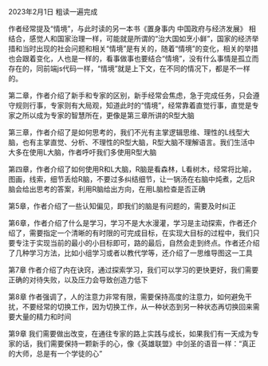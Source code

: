 2023年2月1日 粗读一遍完成

作者经常提及“情境”，与此时读的另一本书《置身事内 中国政府与经济发展》
相结合，感觉人和国家治理一样，可能就是所谓的“治大国如烹小鲜”，国家的经济举措和当时出现的社会问题和相关“情境”是有关的，随着“情境”的变化，相关的举措也会跟着变化，人也是一样的，看事做事也要结合“情境”，没有什么事情是孤立而存在的，同前端js代码一样，“情境”就是上下文，在不同的情况下，都是不一样的。

第二章，作者介绍了新手和专家的区别，新手经常会焦虑，急于完成任务，只会遵守规则行事，专家则有大局观，知道此时的“情境”，经常靠着直觉行事，直觉是专家之所以成为专家的智慧所在，更像是第三章所讲的R型大脑

第三章，作者介绍了是如何思考的，我们不光有主掌逻辑思维、理性的L线型大脑，也有主掌直觉、分析、不理性的R型大脑，R型大脑不理解语言。我们生活中大多在使用L大脑，作者呼吁我们多使用R型大脑

第四章，作者介绍了如何使用R和L大脑，R脑是看森林，L看树木，经常将比喻，图画，线索，细节丢给R脑，不要过多纠结细节，让一锅汤在右脑中炖煮，之后R脑会给出思考的答案，利用R脑给出方向，在用L脑检查是否正确

第5章，作者介绍了一些认知偏见，即我们的脑是有问题的，需要及时纠正


第6章，作者介绍了什么是学习，学习不是大水漫灌，学习是主动探索，作者还介绍了，需要指定一个清晰的有时限的可完成目标，在实现大目标的过程中，我们只要专注于实现当前的最小的小目标即可，路的最后，自然会走到终点。作者还介绍了几种学习方法，比如小组学习或者以教代学等，还介绍了一思维导图这一工具

第7章 作者介绍了内在诀窍，通过探索学习，我们可以学习的更快更好，我们需要正确的对待失败，以及压力会导致创造力低下

第8章 作者强调了，人的注意力非常有限，需要保持高度的注意力，如何避免干扰，不要经常的切换工作，因为切换工作，从一种状态到另一种状态再切换回来需要大量的精力和时间

第9章 我们需要做出改变，在通往专家的路上实践与成长，如果我们有一天成为专家的话，我们需要保持一颗新手的心，像《英雄联盟》中剑圣的语音一样：“真正的大师，总是有一个学徒的心”
